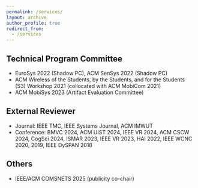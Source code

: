 ```yaml
---
permalink: /services/
layout: archive
author_profile: true
redirect_from: 
  - /services
---
```


## Technical Program Committee
  * EuroSys 2022 (Shadow PC), ACM SenSys 2022 (Shadow PC)
  * ACM Wireless of the Students, by the Students, and for the Students (S3) Workshop 2021 (collocated with ACM MobiCom 2021)
  * ACM MobiSys 2023 (Artifact Evaluation Committee)

## External Reviewer	
  * Journal: IEEE TMC, IEEE Systems Journal, ACM IMWUT
  * Conference: BMVC 2024, ACM UIST 2024, IEEE VR 2024, ACM CSCW 2024, CogSci 2024, ISMAR 2023, IEEE VR 2023, HAI 2022, IEEE WCNC 2020, 2019, IEEE DySPAN 2018

## Others
  * IEEE/ACM COMSNETS 2025 (publicity co-chair)

